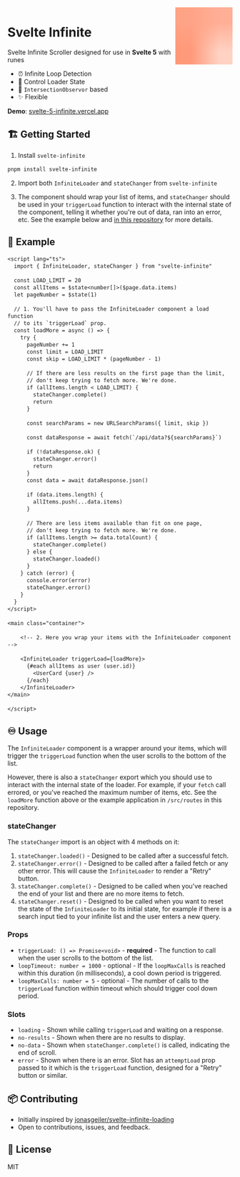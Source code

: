 <img align="right" src="https://raw.githubusercontent.com/ndom91/svelte-infinite/51683d459ae954a99e7c5c25817ed667678a0840/src/assets/SvelteLogo.svg" alt="Svelte Logo" width="128px" />

# Svelte Infinite

Svelte Infinite Scroller designed for use in **Svelte 5** with runes

- ⏰ Infinite Loop Detection
- 📣 Control Loader State
- 🔎 `IntersectionObservor` based
- ✨ Flexible

**Demo**: [svelte-5-infinite.vercel.app](https://svelte-5-infinite.vercel.app)

## 🏗️ Getting Started

1. Install `svelte-infinite`

```bash
pnpm install svelte-infinite
```

2. Import both `InfiniteLoader` and `stateChanger` from `svelte-infinite`

3. The component should wrap your list of items, and `stateChanger` should be used in your `triggerLoad` function to interact with the internal state of the component, telling it whether you're out of data, ran into an error, etc. See the example below and [in this repository](https://github.com/ndom91/svelte-infinite/blob/main/src/routes/%2Bpage.svelte#L12-L50) for more details.

## 🍍 Example

```svelte
<script lang="ts">
  import { InfiniteLoader, stateChanger } from "svelte-infinite"

  const LOAD_LIMIT = 20
  const allItems = $state<number[]>($page.data.items)
  let pageNumber = $state(1)

  // 1. You'll have to pass the InfiniteLoader component a load function
  // to its `triggerLoad` prop.
  const loadMore = async () => {
    try {
      pageNumber += 1
      const limit = LOAD_LIMIT
      const skip = LOAD_LIMIT * (pageNumber - 1)

      // If there are less results on the first page than the limit,
      // don't keep trying to fetch more. We're done.
      if (allItems.length < LOAD_LIMIT) {
        stateChanger.complete()
        return
      }

      const searchParams = new URLSearchParams({ limit, skip })

      const dataResponse = await fetch(`/api/data?${searchParams}`)

      if (!dataResponse.ok) {
        stateChanger.error()
        return
      }
      const data = await dataResponse.json()

      if (data.items.length) {
        allItems.push(...data.items)
      }

      // There are less items available than fit on one page,
      // don't keep trying to fetch more. We're done.
      if (allItems.length >= data.totalCount) {
        stateChanger.complete()
      } else {
        stateChanger.loaded()
      }
    } catch (error) {
      console.error(error)
      stateChanger.error()
    }
  }
</script>

<main class="container">

    <!-- 2. Here you wrap your items with the InfiniteLoader component -->

    <InfiniteLoader triggerLoad={loadMore}>
      {#each allItems as user (user.id)}
        <UserCard {user} />
      {/each}
    </InfiniteLoader>
</main>

</script>
```

## ♾️ Usage

The `InfiniteLoader` component is a wrapper around your items, which will trigger the `triggerLoad` function when the user scrolls to the bottom of the list.

However, there is also a `stateChanger` export which you should use to interact with the internal state of the loader. For example, if your `fetch` call errored, or you've reached the maximum number of items, etc. See the `loadMore` function above or the example application in `/src/routes` in this repository.

### stateChanger

The `stateChanger` import is an object with 4 methods on it:

1. `stateChanger.loaded()` - Designed to be called after a successful fetch.
2. `stateChanger.error()` - Designed to be called after a failed fetch or any other error. This will cause the `InfiniteLoader` to render a "Retry" button.
3. `stateChanger.complete()` - Designed to be called when you've reached the end of your list and there are no more items to fetch.
4. `stateChanger.reset()` - Designed to be called when you want to reset the state of the `InfiniteLoader` to its initial state, for example if there is a search input tied to your infinite list and the user enters a new query.

### Props

- `triggerLoad: () => Promise<void>` - **required** - The function to call when the user scrolls to the bottom of the list.
- `loopTimeout: number = 1000` - optional - If the `loopMaxCalls` is reached within this duration (in milliseconds), a cool down period is triggered.
- `loopMaxCalls: number = 5` - optional - The number of calls to the `triggerLoad` function within timeout which should trigger cool down period.

### Slots

- `loading` - Shown while calling `triggerLoad` and waiting on a response.
- `no-results` - Shown when there are no results to display.
- `no-data` - Shown when `stateChanger.complete()` is called, indicating the end of scroll.
- `error` - Shown when there is an error. Slot has an `attemptLoad` prop passed to it which is the `triggerLoad` function, designed for a "Retry" button or similar.

## 📦 Contributing

- Initially inspired by [jonasgeiler/svelte-infinite-loading](https://github.com/jonasgeiler/svelte-infinite-loading)
- Open to contributions, issues, and feedback.

## 📝 License

MIT
